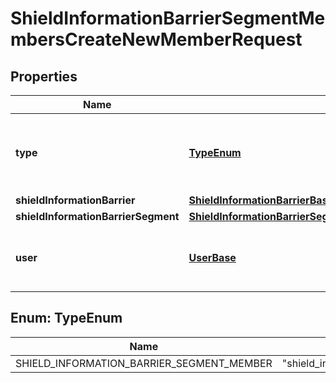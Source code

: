 

# ShieldInformationBarrierSegmentMembersCreateNewMemberRequest


## Properties

| Name | Type | Description | Notes |
|------------ | ------------- | ------------- | -------------|
|**type** | [**TypeEnum**](#TypeEnum) | -| A type of the shield barrier segment member. |  [optional] |
|**shieldInformationBarrier** | [**ShieldInformationBarrierBase**](ShieldInformationBarrierBase.md) |  |  [optional] |
|**shieldInformationBarrierSegment** | [**ShieldInformationBarrierSegmentMembersCreateNewMemberRequestShieldInformationBarrierSegment**](ShieldInformationBarrierSegmentMembersCreateNewMemberRequestShieldInformationBarrierSegment.md) |  |  |
|**user** | [**UserBase**](UserBase.md) | User to which restriction will be applied. |  |



## Enum: TypeEnum

| Name | Value |
|---- | -----|
| SHIELD_INFORMATION_BARRIER_SEGMENT_MEMBER | &quot;shield_information_barrier_segment_member&quot; |



